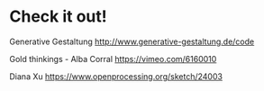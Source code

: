 # Check it out!

Generative Gestaltung
http://www.generative-gestaltung.de/code

Gold thinkings - Alba Corral
https://vimeo.com/6160010

Diana Xu
https://www.openprocessing.org/sketch/24003